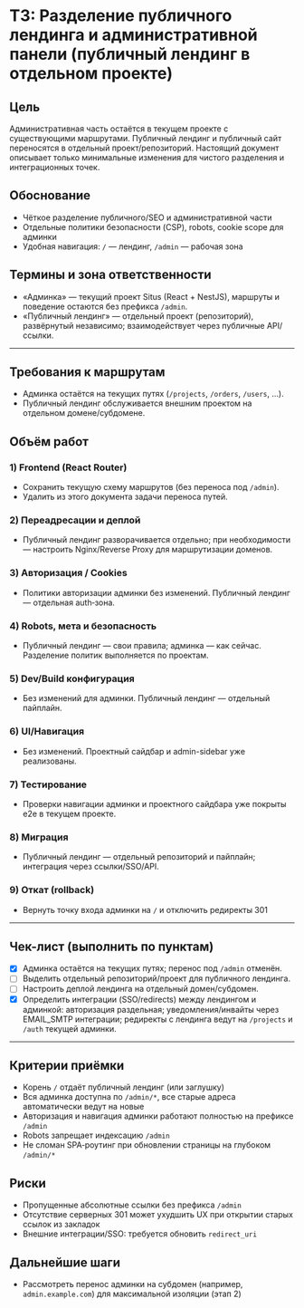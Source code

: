 # ТЗ: Разделение публичного лендинга и административной панели (публичный лендинг в отдельном проекте)

## Цель
Административная часть остаётся в текущем проекте с существующими маршрутами. Публичный лендинг и публичный сайт переносятся в отдельный проект/репозиторий. Настоящий документ описывает только минимальные изменения для чистого разделения и интеграционных точек.

## Обоснование
- Чёткое разделение публичного/SEO и административной части
- Отдельные политики безопасности (CSP), robots, cookie scope для админки
- Удобная навигация: `/` — лендинг, `/admin` — рабочая зона

## Термины и зона ответственности
- «Админка» — текущий проект Situs (React + NestJS), маршруты и поведение остаются без префикса `/admin`.
- «Публичный лендинг» — отдельный проект (репозиторий), развёрнутый независимо; взаимодействует через публичные API/ссылки.

---

## Требования к маршрутам
- Админка остаётся на текущих путях (`/projects`, `/orders`, `/users`, ...).
- Публичный лендинг обслуживается внешним проектом на отдельном домене/субдомене.

## Объём работ
### 1) Frontend (React Router)
- Сохранить текущую схему маршрутов (без переноса под `/admin`).
- Удалить из этого документа задачи переноса путей.

### 2) Переадресации и деплой
- Публичный лендинг разворачивается отдельно; при необходимости — настроить Nginx/Reverse Proxy для маршрутизации доменов.

### 3) Авторизация / Cookies
- Политики авторизации админки без изменений. Публичный лендинг — отдельная auth‑зона.

### 4) Robots, мета и безопасность
- Публичный лендинг — свои правила; админка — как сейчас. Разделение политик выполняется по проектам.

### 5) Dev/Build конфигурация
- Без изменений для админки. Публичный лендинг — отдельный пайплайн.

### 6) UI/Навигация
- Без изменений. Проектный сайдбар и admin-sidebar уже реализованы.

### 7) Тестирование
- Проверки навигации админки и проектного сайдбара уже покрыты e2e в текущем проекте.

### 8) Миграция
- Публичный лендинг — отдельный репозиторий и пайплайн; интеграция через ссылки/SSO/API.

### 9) Откат (rollback)
- Вернуть точку входа админки на `/` и отключить редиректы 301

---

## Чек-лист (выполнить по пунктам)
- [x] Админка остаётся на текущих путях; перенос под `/admin` отменён.
- [ ] Выделить отдельный репозиторий/проект для публичного лендинга.
- [ ] Настроить деплой лендинга на отдельный домен/субдомен.
- [x] Определить интеграции (SSO/redirects) между лендингом и админкой: авторизация раздельная; уведомления/инвайты через EMAIL_SMTP интеграции; редиректы с лендинга ведут на `/projects` и `/auth` текущей админки.

---

## Критерии приёмки
- Корень `/` отдаёт публичный лендинг (или заглушку)
- Вся админка доступна по `/admin/*`, все старые адреса автоматически ведут на новые
- Авторизация и навигация админки работают полностью на префиксе `/admin`
- Robots запрещает индексацию `/admin`
- Не сломан SPA‑роутинг при обновлении страницы на глубоком `/admin/*`

## Риски
- Пропущенные абсолютные ссылки без префикса `/admin`
- Отсутствие серверных 301 может ухудшить UX при открытии старых ссылок из закладок
- Внешние интеграции/SSO: требуется обновить `redirect_uri`

## Дальнейшие шаги
- Рассмотреть перенос админки на субдомен (например, `admin.example.com`) для максимальной изоляции (этап 2)
